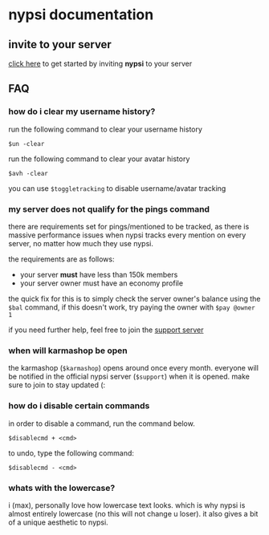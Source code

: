 # nypsi documentation

## invite to your server

<a href="http://invite.nypsi.xyz" target="_blank">click here</a> to get started by inviting **nypsi** to your server

## FAQ

### how do i clear my username history?

run the following command to clear your username history

```
$un -clear
```

run the following command to clear your avatar history

```
$avh -clear
```

you can use `$toggletracking` to disable username/avatar tracking

### my server does not qualify for the pings command

there are requirements set for pings/mentioned to be tracked, as there is massive performance issues when nypsi tracks every
mention on every server, no matter how much they use nypsi.<br />

the requirements are as follows:

-   your server **must** have less than 150k members
-   your server owner must have an economy profile

the quick fix for this is to simply check the server owner's balance using the `$bal` command, if this doesn't work, try
paying the owner with `$pay @owner 1`

if you need further help, feel free to join the [support server](https://discord.gg/hJTDNST)

### when will karmashop be open

the karmashop (`$karmashop`) opens around once every month. everyone will be notified in the official nypsi server
(`$support`) when it is opened. make sure to join to stay updated (:

### how do i disable certain commands

in order to disable a command, run the command below.

```
$disablecmd + <cmd>
```

to undo, type the following command:

```
$disablecmd - <cmd>
```

### whats with the lowercase?

i (max), personally love how lowercase text looks. which is why nypsi is almost entirely lowercase (no this will not change u
loser). it also gives a bit of a unique aesthetic to nypsi.
